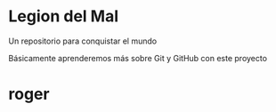 # Legion del Mal
Un repositorio para conquistar el mundo

Básicamente aprenderemos más sobre Git y GitHub con este proyecto


# roger
